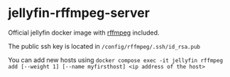 # jellyfin-rffmpeg-server
Official jellyfin docker image with [rffmpeg](https://github.com/joshuaboniface/rffmpeg) included.

The public ssh key is located in `/config/rffmpeg/.ssh/id_rsa.pub`

You can add new hosts using `docker compose exec -it jellyfin rffmpeg add [--weight 1] [--name myfirsthost] <ip address of the host>`
